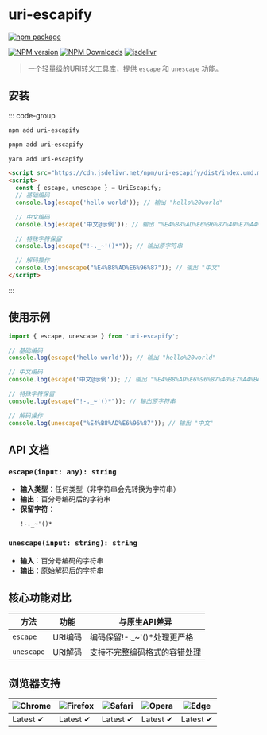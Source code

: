 # uri-escapify

[![npm package](https://nodei.co/npm/uri-escapify.png?downloads=true&downloadRank=true&stars=true)](https://www.npmjs.com/package/uri-escapify)

[![NPM version](https://img.shields.io/npm/v/uri-escapify.svg?style=flat)](https://npmjs.org/package/uri-escapify)
[![NPM Downloads](https://img.shields.io/npm/dm/uri-escapify.svg?style=flat)](https://npmjs.org/package/uri-escapify)
[![jsdelivr](https://data.jsdelivr.com/v1/package/npm/uri-escapify/badge)](https://www.jsdelivr.com/package/npm/uri-escapify)

> 一个轻量级的URI转义工具库，提供 `escape` 和 `unescape` 功能。

## 安装

::: code-group

```bash [npm]
npm add uri-escapify
```
```bash [pnpm]
pnpm add uri-escapify
```
```bash [yarn]
yarn add uri-escapify
```
```html [html]
<script src="https://cdn.jsdelivr.net/npm/uri-escapify/dist/index.umd.min.js"></script>
<script>
  const { escape, unescape } = UriEscapify;
  // 基础编码
  console.log(escape('hello world')); // 输出 "hello%20world"

  // 中文编码
  console.log(escape('中文@示例')); // 输出 "%E4%B8%AD%E6%96%87%40%E7%A4%BA%E4%BE%8B"

  // 特殊字符保留
  console.log(escape("!-._~'()*")); // 输出原字符串

  // 解码操作
  console.log(unescape("%E4%B8%AD%E6%96%87")); // 输出 "中文"
</script>
```

:::

## 使用示例

```typescript
import { escape, unescape } from 'uri-escapify';

// 基础编码
console.log(escape('hello world')); // 输出 "hello%20world"

// 中文编码
console.log(escape('中文@示例')); // 输出 "%E4%B8%AD%E6%96%87%40%E7%A4%BA%E4%BE%8B"

// 特殊字符保留
console.log(escape("!-._~'()*")); // 输出原字符串

// 解码操作
console.log(unescape("%E4%B8%AD%E6%96%87")); // 输出 "中文"
```

## API 文档

### `escape(input: any): string`
- **输入类型**：任何类型（非字符串会先转换为字符串）
- **输出**：百分号编码后的字符串
- **保留字符**：
  ```text
  !-._~'()*
  ```

### `unescape(input: string): string`
- **输入**：百分号编码的字符串
- **输出**：原始解码后的字符串

## 核心功能对比
| 方法         | 功能               | 与原生API差异                     |
|--------------|--------------------|----------------------------------|
| `escape`     | URI编码           | 编码保留!-._~'()*处理更严格      |
| `unescape`   | URI解码           | 支持不完整编码格式的容错处理      |

## 浏览器支持

![Chrome](https://raw.github.com/alrra/browser-logos/master/src/chrome/chrome_48x48.png) | ![Firefox](https://raw.github.com/alrra/browser-logos/master/src/firefox/firefox_48x48.png) | ![Safari](https://raw.github.com/alrra/browser-logos/master/src/safari/safari_48x48.png) | ![Opera](https://raw.github.com/alrra/browser-logos/master/src/opera/opera_48x48.png) | ![Edge](https://raw.github.com/alrra/browser-logos/master/src/edge/edge_48x48.png) |
--- | --- | --- | --- | --- |
Latest ✔ | Latest ✔ | Latest ✔ | Latest ✔ | Latest ✔ |
